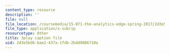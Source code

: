 ```yaml
---
content_type: resource
description: ''
file: null
file_location: /coursemedia/15-071-the-analytics-edge-spring-2017/2d3e5bd6bae2437a1fdb2bdd9086710a_o8Zdk_3wVSo.srt
file_type: application/x-subrip
resourcetype: Other
title: 3play caption file
uid: 2d3e5bd6-bae2-437a-1fdb-2bdd9086710a
---
```

